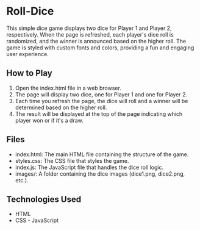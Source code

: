 # Roll-Dice
This simple dice game displays two dice for Player 1 and Player 2, respectively. When the page is refreshed, each player's dice roll is randomized, and the winner is announced based on the higher roll. The game is styled with custom fonts and colors, providing a fun and engaging user experience.
## How to Play

1. Open the index.html file in a web browser.
2. The page will display two dice, one for Player 1 and one for Player 2.
3. Each time you refresh the page, the dice will roll and a winner will be determined based on the higher roll.
4. The result will be displayed at the top of the page indicating which player won or if it's a draw.

## Files

- index.html: The main HTML file containing the structure of the game.
- styles.css: The CSS file that styles the game.
- index.js: The JavaScript file that handles the dice roll logic.
- images/: A folder containing the dice images (dice1.png, dice2.png, etc.).

## Technologies Used

- HTML
- CSS
- JavaScript
